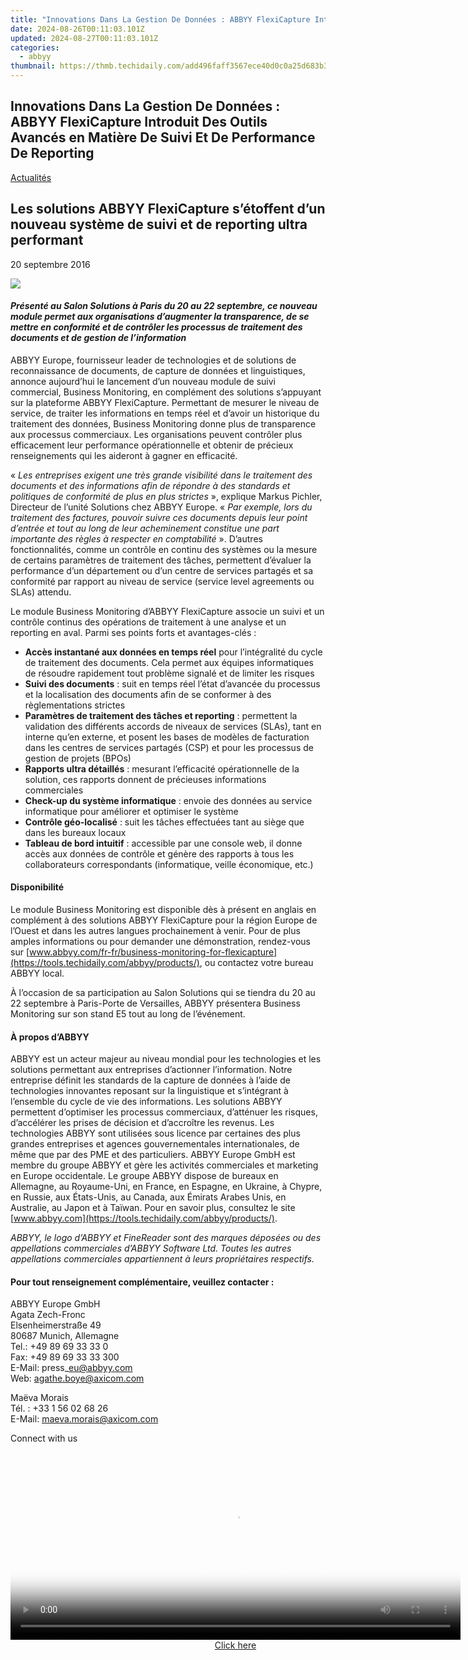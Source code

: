 ```yaml
---
title: "Innovations Dans La Gestion De Données : ABBYY FlexiCapture Introduit Des Outils Avancés en Matière De Suivi Et De Performance De Reporting"
date: 2024-08-26T00:11:03.101Z
updated: 2024-08-27T00:11:03.101Z
categories:
  - abbyy
thumbnail: https://thmb.techidaily.com/add496faff3567ece40d0c0a25d683b37093fb191cb1e756a607d3720738205f.png
---
```


## Innovations Dans La Gestion De Données : ABBYY FlexiCapture Introduit Des Outils Avancés en Matière De Suivi Et De Performance De Reporting

[Actualités](https://tools.techidaily.com/abbyy/products/)

## Les solutions ABBYY FlexiCapture s’étoffent d’un nouveau système de suivi et de reporting ultra performant

20 septembre 2016

![](https://content.abbyy.com/-/media/project/abbyy/abbyy/branchtemplates/shutterstock_1272462163_1296-x-729.jpg?h=729&iar=0&w=1296)

#### _Présenté au Salon Solutions à Paris du 20 au 22 septembre, ce nouveau module permet aux organisations d’augmenter la transparence, de se mettre en conformité et de contrôler les processus de traitement des documents et de gestion de l’information_ 

  
ABBYY Europe, fournisseur leader de technologies et de solutions de reconnaissance de documents, de capture de données et linguistiques, annonce aujourd’hui le lancement d’un nouveau module de suivi commercial, Business Monitoring, en complément des solutions s’appuyant sur la plateforme ABBYY FlexiCapture. Permettant de mesurer le niveau de service, de traiter les informations en temps réel et d’avoir un historique du traitement des données, Business Monitoring donne plus de transparence aux processus commerciaux. Les organisations peuvent contrôler plus efficacement leur performance opérationnelle et obtenir de précieux renseignements qui les aideront à gagner en efficacité.  
  
« _Les entreprises exigent une très grande visibilité dans le traitement des documents et des informations afin de répondre à des standards et politiques de conformité de plus en plus strictes_ », explique Markus Pichler, Directeur de l’unité Solutions chez ABBYY Europe. « _Par exemple, lors du traitement des factures, pouvoir suivre ces documents depuis leur point d’entrée et tout au long de leur acheminement constitue une part importante des règles à respecter en comptabilité_ ». D’autres fonctionnalités, comme un contrôle en continu des systèmes ou la mesure de certains paramètres de traitement des tâches, permettent d’évaluer la performance d’un département ou d’un centre de services partagés et sa conformité par rapport au niveau de service (service level agreements ou SLAs) attendu.  
  
Le module Business Monitoring d’ABBYY FlexiCapture associe un suivi et un contrôle continus des opérations de traitement à une analyse et un reporting en aval. Parmi ses points forts et avantages-clés :

* **Accès instantané aux données en temps réel** pour l’intégralité du cycle de traitement des documents. Cela permet aux équipes informatiques de résoudre rapidement tout problème signalé et de limiter les risques
* **Suivi des documents** : suit en temps réel l’état d’avancée du processus et la localisation des documents afin de se conformer à des règlementations strictes
* **Paramètres de traitement des tâches et reporting** : permettent la validation des différents accords de niveaux de services (SLAs), tant en interne qu’en externe, et posent les bases de modèles de facturation dans les centres de services partagés (CSP) et pour les processus de gestion de projets (BPOs)
* **Rapports ultra détaillés** : mesurant l’efficacité opérationnelle de la solution, ces rapports donnent de précieuses informations commerciales
* **Check-up du système informatique** : envoie des données au service informatique pour améliorer et optimiser le système
* **Contrôle géo-localisé** : suit les tâches effectuées tant au siège que dans les bureaux locaux
* **Tableau de bord intuitif** : accessible par une console web, il donne accès aux données de contrôle et génère des rapports à tous les collaborateurs correspondants (informatique, veille économique, etc.)

#### Disponibilité

Le module Business Monitoring est disponible dès à présent en anglais en complément à des solutions ABBYY FlexiCapture pour la région Europe de l’Ouest et dans les autres langues prochainement à venir. Pour de plus amples informations ou pour demander une démonstration, rendez-vous sur [www.abbyy.com/fr-fr/business-monitoring-for-flexicapture](https://tools.techidaily.com/abbyy/products/), ou contactez votre bureau ABBYY local.

À l’occasion de sa participation au Salon Solutions qui se tiendra du 20 au 22 septembre à Paris-Porte de Versailles, ABBYY présentera Business Monitoring sur son stand E5 tout au long de l’événement.

#### À propos d’ABBYY

ABBYY est un acteur majeur au niveau mondial pour les technologies et les solutions permettant aux entreprises d’actionner l’information. Notre entreprise définit les standards de la capture de données à l’aide de technologies innovantes reposant sur la linguistique et s’intégrant à l’ensemble du cycle de vie des informations. Les solutions ABBYY permettent d’optimiser les processus commerciaux, d’atténuer les risques, d’accélérer les prises de décision et d’accroître les revenus. Les technologies ABBYY sont utilisées sous licence par certaines des plus grandes entreprises et agences gouvernementales internationales, de même que par des PME et des particuliers. ABBYY Europe GmbH est membre du groupe ABBYY et gère les activités commerciales et marketing en Europe occidentale. Le groupe ABBYY dispose de bureaux en Allemagne, au Royaume-Uni, en France, en Espagne, en Ukraine, à Chypre, en Russie, aux États-Unis, au Canada, aux Émirats Arabes Unis, en Australie, au Japon et à Taïwan. Pour en savoir plus, consultez le site [www.abbyy.com](https://tools.techidaily.com/abbyy/products/).

_ABBYY, le logo d’ABBYY et FineReader sont des marques déposées ou des appellations commerciales d’ABBYY Software Ltd. Toutes les autres appellations commerciales appartiennent à leurs propriétaires respectifs._

#### Pour tout renseignement complémentaire, veuillez contacter :

ABBYY Europe GmbH  
Agata Zech-Fronc  
Elsenheimerstraße 49   
80687 Munich, Allemagne  
Tel.: +49 89 69 33 33 0  
Fax: +49 89 69 33 33 300  
E-Mail: press\_eu@abbyy.com  
Web: agathe.boye@axicom.com   
  
Maëva Morais  
Tél. : +33 1 56 02 68 26  
E-Mail: [maeva.morais@axicom.com](https://tools.techidaily.com/abbyy/products/)

Connect with us

<ins class="adsbygoogle"
     style="display:block"
     data-ad-format="autorelaxed"
     data-ad-client="ca-pub-7571918770474297"
     data-ad-slot="1223367746"></ins>



<ins class="adsbygoogle"
     style="display:block"
     data-ad-client="ca-pub-7571918770474297"
     data-ad-slot="8358498916"
     data-ad-format="auto"
     data-full-width-responsive="true"></ins>

<!-- affiliate ads begin -->
<span id="1993652">
					<video width="720" height="300" style="cursor:pointer"
           poster="//a.impactradius-go.com/display-clicktoplayimage/1993652.jpeg"
           onclick="if(!this.playClicked){this.play();this.setAttribute('controls',true);this.playClicked=true;}">
	   <source src="//a.impactradius-go.com/display-ad/22993-1993652">
	   <img src="//a.impactradius-go.com/display-clicktoplayimage/1993652.jpeg" style="border: none; height: 100%; width: 100%; object-fit: contain">
	</video>
	<div style="width:720px;text-align:center"><a href="javascript:window.open(decodeURIComponent('https%3A%2F%2Fhomestyler.sjv.io%2Fc%2F5597632%2F1993652%2F22993'), '_blank');void(0);">Click here</a></div>
</span>
<img height="0" width="0" src="https://imp.pxf.io/i/5597632/1993652/22993" style="position:absolute;visibility:hidden;" border="0" />
<!-- affiliate ads end -->


